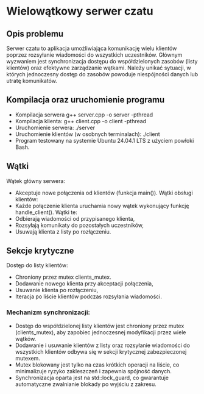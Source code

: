# Wielowątkowy serwer czatu
## Opis problemu
Serwer czatu to aplikacja umożliwiająca komunikację wielu klientów poprzez rozsyłanie wiadomości do wszystkich uczestników. Głównym wyzwaniem jest synchronizacja dostępu do współdzielonych zasobów (listy klientów) oraz efektywne zarządzanie wątkami. Należy unikać sytuacji, w których jednoczesny dostęp do zasobów powoduje niespójności danych lub utratę komunikatów.
## Kompilacja oraz uruchomienie programu
- Kompilacja serwera g++ server.cpp -o server -pthread
- Kompilacja klienta: g++ client.cpp -o client -pthread
- Uruchomienie serwera: ./server
- Uruchomienie klientów (w osobnych terminalach): ./client
- Program testowany na systemie Ubuntu 24.04.1 LTS z użyciem powłoki Bash.
## Wątki
Wątek główny serwera:
- Akceptuje nowe połączenia od klientów (funkcja main()).
Wątki obsługi klientów:
- Każde połączenie klienta uruchamia nowy wątek wykonujący funkcję handle_client(). Wątki te:
- Odbierają wiadomości od przypisanego klienta,
- Rozsyłają komunikaty do pozostałych uczestników,
- Usuwają klienta z listy po rozłączeniu.
## Sekcje krytyczne
Dostęp do listy klientów:
- Chroniony przez mutex clients_mutex.
- Dodawanie nowego klienta przy akceptacji połączenia,
- Usuwanie klienta po rozłączeniu,
- Iteracja po liście klientów podczas rozsyłania wiadomości.
### Mechanizm synchronizacji:
- Dostęp do współdzielonej listy klientów jest chroniony przez mutex (clients_mutex), aby zapobiec jednoczesnej modyfikacji przez wiele wątków.
- Dodawanie i usuwanie klientów z listy oraz rozsyłanie wiadomości do wszystkich klientów odbywa się w sekcji krytycznej zabezpieczonej mutexem.
- Mutex blokowany jest tylko na czas krótkich operacji na liście, co minimalizuje ryzyko zakleszczeń i zapewnia spójność danych.
- Synchronizacja oparta jest na std::lock_guard, co gwarantuje automatyczne zwalnianie blokady po wyjściu z zakresu.
